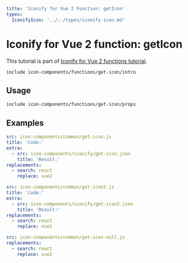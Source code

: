 ```yaml
title: 'Iconify for Vue 2 Function: getIcon'
types:
  IconifyIcon: '../../types/iconify-icon.md'
```

# Iconify for Vue 2 function: getIcon

This tutorial is part of [Iconify for Vue 2 functions tutorial](./index.md#functions).

`include icon-components/functions/get-icon/intro`

## Usage

`include icon-components/functions/get-icon/props`

## Examples

```yaml
src: icon-components/common/get-icon.js
title: 'Code:'
extra:
  - src: icon-components/iconify/get-icon.json
    title: 'Result:'
replacements:
  - search: react
    replace: vue2
```

```yaml
src: icon-components/common/get-icon2.js
title: 'Code:'
extra:
  - src: icon-components/iconify/get-icon2.json
    title: 'Result:'
replacements:
  - search: react
    replace: vue2
```

```yaml
src: icon-components/common/get-icon-null.js
replacements:
  - search: react
    replace: vue2
```
